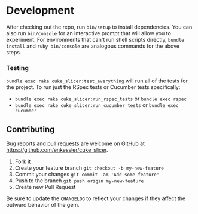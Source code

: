 # Development

After checking out the repo, run `bin/setup` to install dependencies. You can also run `bin/console` for an 
interactive prompt that will allow you to experiment. For environments that can't run shell scripts directly, 
`bundle install` and `ruby bin/console` are analogous commands for the above steps.


### Testing

`bundle exec rake cuke_slicer:test_everything` will run all of the tests for the project. To run just the RSpec tests 
or Cucumber tests specifically:
 - `bundle exec rake cuke_slicer:run_rspec_tests` or
   `bundle exec rspec`
 - `bundle exec rake cuke_slicer:run_cucumber_tests` or
   `bundle exec cucumber`


## Contributing

Bug reports and pull requests are welcome on GitHub at https://github.com/enkessler/cuke_slicer.

1. Fork it
2. Create your feature branch
   `git checkout -b my-new-feature`
3. Commit your changes
   `git commit -am 'Add some feature'`
4. Push to the branch
   `git push origin my-new-feature`
5. Create new Pull Request

Be sure to update the `CHANGELOG` to reflect your changes if they affect the outward behavior of the gem.
